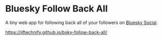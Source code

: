 # Bluesky Follow Back All
A tiny web app for following back all of your followers on [Bluesky Social](https://bsky.app/).


https://jiftechnify.github.io/bsky-follow-back-all/
